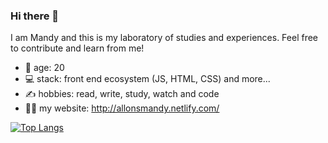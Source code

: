 ### Hi there 👋

I am Mandy and this is my laboratory of studies 
and experiences. 
Feel free to contribute and learn from me!

- 🦋 age: 20
- 💻 stack: front end ecosystem (JS, HTML, CSS) and more...
- ✍ hobbies: read, write, study, watch and code
- 👩‍💻 my website: http://allonsmandy.netlify.com/

[![Top Langs](https://github-readme-stats.vercel.app/api/top-langs/?username=allonsmandy&layout=compact)](https://github.com/anuraghazra/github-readme-stats)
